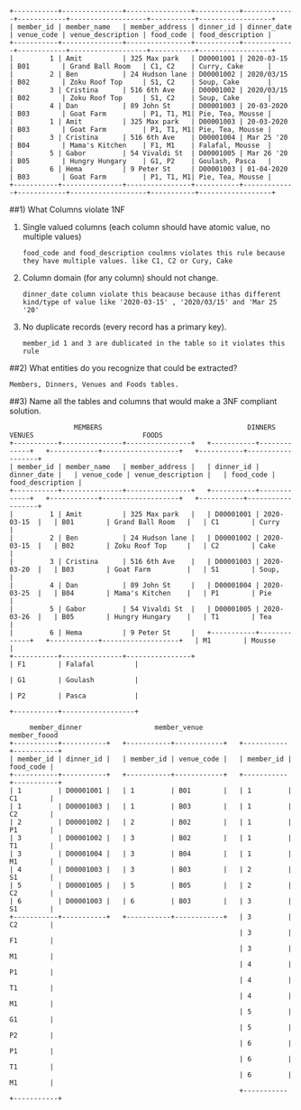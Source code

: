 

```
+-----------+---------------+----------------+-----------+-------------+------------+-------------------+-----------+------------------+
| member_id | member_name   | member_address | dinner_id | dinner_date | venue_code | venue_description | food_code | food_description |
+-----------+---------------+----------------+-----------+-------------+------------+-------------------+-----------+------------------+
|         1 | Amit          | 325 Max park   | D00001001 | 2020-03-15  | B01        | Grand Ball Room   | C1, C2    | Curry, Cake      |
|         2 | Ben           | 24 Hudson lane | D00001002 | 2020/03/15  | B02        | Zoku Roof Top     | S1, C2    | Soup, Cake       |
|         3 | Cristina      | 516 6th Ave    | D00001002 | 2020/03/15  | B02        | Zoku Roof Top     | S1, C2    | Soup, Cake       |
|         4 | Dan           | 89 John St     | D00001003 | 20-03-2020  | B03        | Goat Farm         | P1, T1, M1| Pie, Tea, Mousse |
|         1 | Amit          | 325 Max park   | D00001003 | 20-03-2020  | B03        | Goat Farm         | P1, T1, M1| Pie, Tea, Mousse |
|         3 | Cristina      | 516 6th Ave    | D00001004 | Mar 25 '20  | B04        | Mama's Kitchen    | F1, M1    | Falafal, Mousse  |
|         5 | Gabor         | 54 Vivaldi St  | D00001005 | Mar 26 '20  | B05        | Hungry Hungary    | G1, P2    | Goulash, Pasca   |
|         6 | Hema          | 9 Peter St     | D00001003 | 01-04-2020  | B03        | Goat Farm         | P1, T1, M1| Pie, Tea, Mousse |
+-----------+---------------+----------------+-----------+-------------+------------+-------------------+-----------+------------------+
```

##1) What Columns violate 1NF

1. Single valued columns (each column should have atomic value, no multiple values)
   ```
   food_code and food_description coulmns violates this rule because they have multiple values. like C1, C2 or Cury, Cake
2. Column domain (for any column) should not change.
   ```
   dinner_date column violate this beacause because ithas different kind/type of value like '2020-03-15' , '2020/03/15' and 'Mar 25 '20'
   ```
3. No duplicate records (every record has a primary key).
   ```
   member_id 1 and 3 are dublicated in the table so it violates this rule
   ```

##2) What entities do you recognize that could be extracted?
```
Members, Dinners, Venues and Foods tables.
```

##3) Name all the tables and columns that would make a 3NF compliant solution.

```
                MEMBERS                                    DINNERS                          VENUES                           FOODS
+-----------+---------------+----------------+   +-----------+-------------+   +------------+-------------------+   +-----------+------------------+
| member_id | member_name   | member_address |   | dinner_id | dinner_date |   | venue_code | venue_description |   | food_code | food_description |
+-----------+---------------+----------------+   +-----------+-------------+   +------------+-------------------+   +-----------+------------------+
|         1 | Amit          | 325 Max park   |   | D00001001 | 2020-03-15  |   | B01        | Grand Ball Room   |   | C1        | Curry            |
|         2 | Ben           | 24 Hudson lane |   | D00001002 | 2020-03-15  |   | B02        | Zoku Roof Top     |   | C2        | Cake             |
|         3 | Cristina      | 516 6th Ave    |   | D00001003 | 2020-03-20  |   | B03        | Goat Farm         |   | S1        | Soup,            |
|         4 | Dan           | 89 John St     |   | D00001004 | 2020-03-25  |   | B04        | Mama's Kitchen    |   | P1        | Pie              |
|         5 | Gabor         | 54 Vivaldi St  |   | D00001005 | 2020-03-26  |   | B05        | Hungry Hungary    |   | T1        | Tea              |
|         6 | Hema          | 9 Peter St     |   +-----------+-------------+   +------------+-------------------+   | M1        | Mousse           |
+-----------+---------------+----------------+                                                                      | F1        | Falafal          |
                                                                                                                    | G1        | Goulash          |
                                                                                                                    | P2        | Pasca            |
                                                                                                                    +-----------+------------------+

     member_dinner                  member_venue              member_foood
+-----------+-----------+   +-----------+------------+   +-----------+-----------+
| member_id | dinner_id |   | member_id | venue_code |   | member_id | food_code |
+-----------+-----------+   +-----------+------------+   +-----------+-----------+
| 1         | D00001001 |   | 1         | B01        |   | 1         | C1        |
| 1         | D00001003 |   | 1         | B03        |   | 1         | C2        |
| 2         | D00001002 |   | 2         | B02        |   | 1         | P1        |
| 3         | D00001002 |   | 3         | B02        |   | 1         | T1        |
| 3         | D00001004 |   | 3         | B04        |   | 1         | M1        |
| 4         | D00001003 |   | 3         | B03        |   | 2         | S1        |
| 5         | D00001005 |   | 5         | B05        |   | 2         | C2        |
| 6         | D00001003 |   | 6         | B03        |   | 3         | S1        |
+-----------+-----------+   +-----------+------------+   | 3         | C2        |
                                                         | 3         | F1        |
                                                         | 3         | M1        |
                                                         | 4         | P1        |
                                                         | 4         | T1        |
                                                         | 4         | M1        |
                                                         | 5         | G1        |
                                                         | 5         | P2        |
                                                         | 6         | P1        |
                                                         | 6         | T1        |
                                                         | 6         | M1        |
                                                         +-----------+-----------+

```


